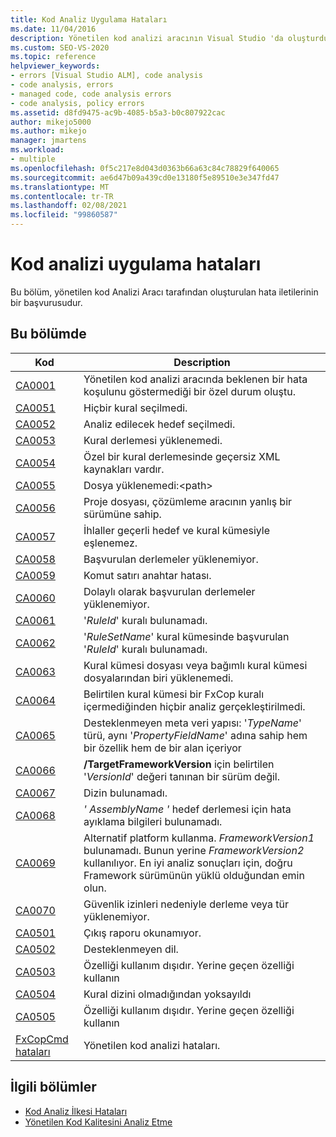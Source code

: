 ```yaml
---
title: Kod Analiz Uygulama Hataları
ms.date: 11/04/2016
description: Yönetilen kod analizi aracının Visual Studio 'da oluşturduğu hata iletileri hakkında bilgi edinin. Hata kodlarını ve ilgili açıklamaları görüntüleyin.
ms.custom: SEO-VS-2020
ms.topic: reference
helpviewer_keywords:
- errors [Visual Studio ALM], code analysis
- code analysis, errors
- managed code, code analysis errors
- code analysis, policy errors
ms.assetid: d8fd9475-ac9b-4085-b5a3-b0c807922cac
author: mikejo5000
ms.author: mikejo
manager: jmartens
ms.workload:
- multiple
ms.openlocfilehash: 0f5c217e8d043d0363b66a63c84c78829f640065
ms.sourcegitcommit: ae6d47b09a439cd0e13180f5e89510e3e347fd47
ms.translationtype: MT
ms.contentlocale: tr-TR
ms.lasthandoff: 02/08/2021
ms.locfileid: "99860587"
---
```

# <a name="code-analysis-application-errors"></a>Kod analizi uygulama hataları

Bu bölüm, yönetilen kod Analizi Aracı tarafından oluşturulan hata iletilerinin bir başvurusudur.

## <a name="in-this-section"></a>Bu bölümde

|Kod|Description|
|-|-|
|[CA0001](ca0001.md)|Yönetilen kod analizi aracında beklenen bir hata koşulunu göstermediği bir özel durum oluştu.|
|[CA0051](ca0051.md)|Hiçbir kural seçilmedi.|
|[CA0052](ca0052.md)|Analiz edilecek hedef seçilmedi.|
|[CA0053](ca0053.md)|Kural derlemesi yüklenemedi.|
|[CA0054](ca0054.md)|Özel bir kural derlemesinde geçersiz XML kaynakları vardır.|
|[CA0055](ca0055.md)|Dosya yüklenemedi:\<path>|
|[CA0056](ca0056.md)|Proje dosyası, çözümleme aracının yanlış bir sürümüne sahip.|
|[CA0057](ca0057.md)|İhlaller geçerli hedef ve kural kümesiyle eşlenemez.|
|[CA0058](ca0058.md)|Başvurulan derlemeler yüklenemiyor.|
|[CA0059](ca0059.md)|Komut satırı anahtar hatası.|
|[CA0060](ca0060.md)|Dolaylı olarak başvurulan derlemeler yüklenemiyor.|
|[CA0061](ca0061.md)|'*RuleId*' kuralı bulunamadı.|
|[CA0062](ca0062.md)|'*RuleSetName*' kural kümesinde başvurulan '*RuleId*' kuralı bulunamadı.|
|[CA0063](ca0063.md)|Kural kümesi dosyası veya bağımlı kural kümesi dosyalarından biri yüklenemedi.|
|[CA0064](ca0064.md)|Belirtilen kural kümesi bir FxCop kuralı içermediğinden hiçbir analiz gerçekleştirilmedi.|
|[CA0065](ca0065.md)|Desteklenmeyen meta veri yapısı: '*TypeName*' türü, aynı '*PropertyFieldName*' adına sahip hem bir özellik hem de bir alan içeriyor|
|[CA0066](ca0066.md)|**/TargetFrameworkVersion** için belirtilen '*VersionId*' değeri tanınan bir sürüm değil.|
|[CA0067](ca0067.md)|Dizin bulunamadı.|
|[CA0068](ca0068.md)|*' AssemblyName '* hedef derlemesi için hata ayıklama bilgileri bulunamadı.|
|[CA0069](ca0069.md)|Alternatif platform kullanma. *FrameworkVersion1* bulunamadı. Bunun yerine *FrameworkVersion2* kullanılıyor. En iyi analiz sonuçları için, doğru Framework sürümünün yüklü olduğundan emin olun.|
|[CA0070](ca0070.md)|Güvenlik izinleri nedeniyle derleme veya tür yüklenemiyor.|
|[CA0501](ca0501.md)|Çıkış raporu okunamıyor.|
|[CA0502](ca0502.md)|Desteklenmeyen dil.|
|[CA0503](ca0503.md)|Özelliği kullanım dışıdır. Yerine geçen özelliği kullanın|
|[CA0504](ca0504.md)|Kural dizini olmadığından yoksayıldı|
|[CA0505](ca0505.md)|Özelliği kullanım dışıdır. Yerine geçen özelliği kullanın|
|[FxCopCmd hataları](fxcopcmd-errors.md)|Yönetilen kod analizi hataları.|

## <a name="related-sections"></a>İlgili bölümler

- [Kod Analiz İlkesi Hataları](../code-quality/code-analysis-policy-errors.md)
- [Yönetilen Kod Kalitesini Analiz Etme](../code-quality/code-analysis-for-managed-code-overview.md)
